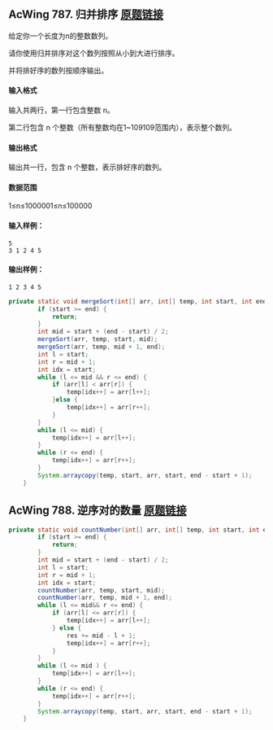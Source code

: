 ## AcWing 787. 归并排序   [原题链接](https://www.acwing.com/problem/content/789/)

给定你一个长度为n的整数数列。

请你使用归并排序对这个数列按照从小到大进行排序。

并将排好序的数列按顺序输出。

#### 输入格式

输入共两行，第一行包含整数 n。

第二行包含 n 个整数（所有整数均在1~109109范围内），表示整个数列。

#### 输出格式

输出共一行，包含 n 个整数，表示排好序的数列。

#### 数据范围

1≤n≤1000001≤n≤100000

#### 输入样例：

```
5
3 1 2 4 5
```

#### 输出样例：

```
1 2 3 4 5
```

```java
private static void mergeSort(int[] arr, int[] temp, int start, int end) {
        if (start >= end) {
            return;
        }
        int mid = start + (end - start) / 2;
        mergeSort(arr, temp, start, mid);
        mergeSort(arr, temp, mid + 1, end);
        int l = start;
        int r = mid + 1;
        int idx = start;
        while (l <= mid && r <= end) {
            if (arr[l] < arr[r]) {
                temp[idx++] = arr[l++];
            }else {
                temp[idx++] = arr[r++];
            }
        }
        while (l <= mid) {
            temp[idx++] = arr[l++];
        }
        while (r <= end) {
            temp[idx++] = arr[r++];
        }
        System.arraycopy(temp, start, arr, start, end - start + 1);
    }
```

## AcWing 788. 逆序对的数量   [原题链接](https://www.acwing.com/problem/content/790/)

```java
private static void countNumber(int[] arr, int[] temp, int start, int end) {
        if (start >= end) {
            return;
        }
        int mid = start + (end - start) / 2;
        int l = start;
        int r = mid + 1;
        int idx = start;
        countNumber(arr, temp, start, mid);
        countNumber(arr, temp, mid + 1, end);
        while (l <= mid&& r <= end) {
            if (arr[l] <= arr[r]) {
                temp[idx++] = arr[l++];
            } else {
                res += mid - l + 1;
                temp[idx++] = arr[r++];
            }
        }
        while (l <= mid ) {
            temp[idx++] = arr[l++];
        }
        while (r <= end) {
            temp[idx++] = arr[r++];
        }
        System.arraycopy(temp, start, arr, start, end - start + 1);
    }
```

